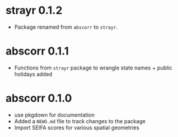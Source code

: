 # strayr 0.1.2
* Package renamed from `abscorr` to `strayr`.

# abscorr 0.1.1
* Functions from `strayr` package to wrangle state names + public holidays added

# abscorr 0.1.0
* use pkgdown for documentation
* Added a `NEWS.md` file to track changes to the package
* Import SEIFA scores for various spatial geometries
